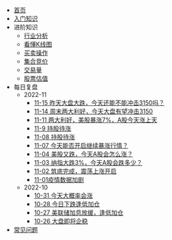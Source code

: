 <!-- docs/_sidebar.md -->

* [首页](readme)
* [入门知识](knowledge/%E5%9F%BA%E6%9C%AC%E7%9F%A5%E8%AF%86.md)
* 进阶知识
  * [行业分析](knowledge/)
  * [看懂K线图](knowledge/)
  * [买卖操作](knowledge/)
  * [集合竞价](knowledge/)
  * [交易量](knowledge/)
  * [股票估值](knowledge/)
* 每日复盘
  * 2022-11
    * [11-15 昨天大盘大跌，今天还能不能冲击3150吗？](/diary/2022-11/15)
    * [11-14 周末两大利好，今天大盘有望冲击3150](/diary/2022-11/14)
    * [11-11 两大利好，美股暴涨7%，A股今天涨上天](diary/2022-11/11)
    * [11-9  持股待涨](diary/2022-11/9)
    * [11-08 持股待涨](diary/2022-11/8)
    * [11-07 今天能否开启继续暴涨行情？](diary/2022-11/7)
    * [11-04 美股又跌，今天A股会怎么涨？](diary/2022-11/4)
    * [11-03 纳指大跌3%，今天A股会跌多少？](diary/2022-11/3)
    * [11-02 筑底完成，震荡上涨开启](diary/2022-11/2)
    * [11-01疫情数据加剧](diary/2022-11/1)
  * 2022-10
    * [10-31 今天大概率会涨](diary/2022-10/31%E5%A4%A7%E6%A6%82%E7%8E%87%E4%BC%9A%E6%B6%A8)
    * [10-28 今日下跌逢低加仓](diary/2022-10/28%E4%BB%8A%E6%97%A5%E4%B8%8B%E8%B7%8C%EF%BC%8C%E8%B6%81%E6%9C%BA%E5%8A%A0%E4%BB%93)
    * [10-27 美联储加息放缓，逢低加仓](diary/2022-10/27%E7%BE%8E%E8%81%94%E5%82%A8%E5%8A%A0%E6%81%AF%E6%94%BE%E7%BC%93%EF%BC%8C%E9%80%A2%E4%BD%8E%E5%8A%A0%E4%BB%93.md)
    * [10-26 大盘即将企稳](diary/2022-10/26%E5%A4%A7%E7%9B%98%E5%8D%B3%E5%B0%86%E4%BC%81%E7%A8%B3.md)
* [常见问题](qa/)
